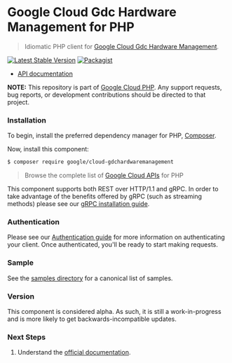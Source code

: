 # Google Cloud Gdc Hardware Management for PHP

> Idiomatic PHP client for [Google Cloud Gdc Hardware Management](https://cloud.google.com/distributed-cloud/edge/latest).

[![Latest Stable Version](https://poser.pugx.org/google/cloud-gdchardwaremanagement/v/stable)](https://packagist.org/packages/google/cloud-gdchardwaremanagement) [![Packagist](https://img.shields.io/packagist/dm/google/cloud-gdchardwaremanagement.svg)](https://packagist.org/packages/google/cloud-gdchardwaremanagement)

* [API documentation](https://cloud.google.com/php/docs/reference/cloud-gdchardwaremanagement/latest)

**NOTE:** This repository is part of [Google Cloud PHP](https://github.com/googleapis/google-cloud-php). Any
support requests, bug reports, or development contributions should be directed to
that project.

### Installation

To begin, install the preferred dependency manager for PHP, [Composer](https://getcomposer.org/).

Now, install this component:

```sh
$ composer require google/cloud-gdchardwaremanagement
```

> Browse the complete list of [Google Cloud APIs](https://cloud.google.com/php/docs/reference)
> for PHP

This component supports both REST over HTTP/1.1 and gRPC. In order to take advantage of the benefits
offered by gRPC (such as streaming methods) please see our
[gRPC installation guide](https://cloud.google.com/php/grpc).

### Authentication

Please see our [Authentication guide](https://github.com/googleapis/google-cloud-php/blob/main/AUTHENTICATION.md) for more information
on authenticating your client. Once authenticated, you'll be ready to start making requests.

### Sample

See the [samples directory](https://github.com/googleapis/google-cloud-php-gdchardwaremanagement/tree/main/samples) for a canonical list of samples.

### Version

This component is considered alpha. As such, it is still a work-in-progress and is more likely to get backwards-incompatible updates.

### Next Steps

1. Understand the [official documentation](https://cloud.google.com/distributed-cloud/edge/latest/docs).
